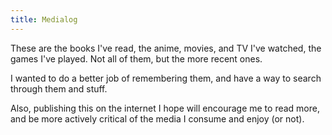```yaml
---
title: Medialog
---
```


These are the books I've read, the anime, movies, and TV I've watched, the games
I've played. Not all of them, but the more recent ones.

I wanted to do a better job of remembering them, and have a way to search
through them and stuff.

Also, publishing this on the internet I hope will encourage me to read more, and
be more actively critical of the media I consume and enjoy (or not).
